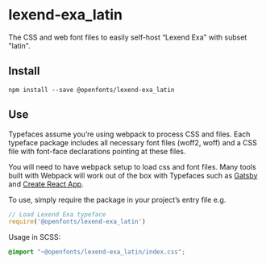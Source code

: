 
# lexend-exa_latin

The CSS and web font files to easily self-host “Lexend Exa” with subset "latin".

## Install

`npm install --save @openfonts/lexend-exa_latin`

## Use

Typefaces assume you’re using webpack to process CSS and files. Each typeface
package includes all necessary font files (woff2, woff) and a CSS file with
font-face declarations pointing at these files.

You will need to have webpack setup to load css and font files. Many tools built
with Webpack will work out of the box with Typefaces such as [Gatsby](https://github.com/gatsbyjs/gatsby)
and [Create React App](https://github.com/facebookincubator/create-react-app).

To use, simply require the package in your project’s entry file e.g.

```javascript
// Load Lexend Exa typeface
require('@openfonts/lexend-exa_latin')
```

Usage in SCSS:
```scss
@import "~@openfonts/lexend-exa_latin/index.css";
```
